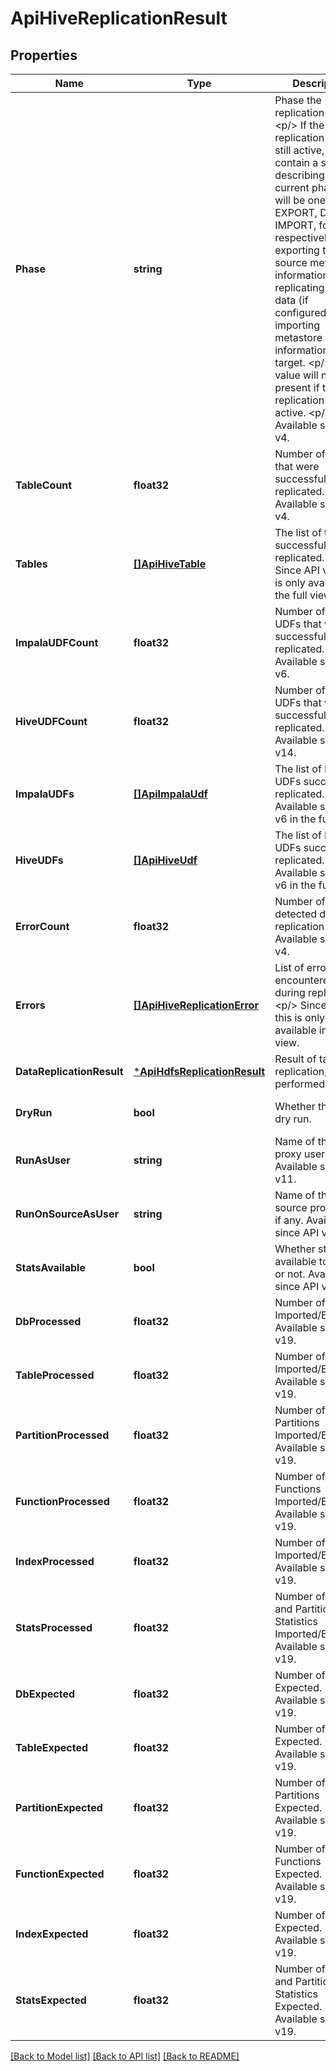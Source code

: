 # ApiHiveReplicationResult

## Properties
Name | Type | Description | Notes
------------ | ------------- | ------------- | -------------
**Phase** | **string** | Phase the replication is in. &lt;p/&gt; If the replication job is still active, this will contain a string describing the current phase. This will be one of: EXPORT, DATA or IMPORT, for, respectively, exporting the source metastore information, replicating table data (if configured), and importing metastore information in the target. &lt;p/&gt; This value will not be present if the replication is not active. &lt;p/&gt; Available since API v4. | [optional] [default to null]
**TableCount** | **float32** | Number of tables that were successfully replicated. Available since API v4. | [optional] [default to null]
**Tables** | [**[]ApiHiveTable**](ApiHiveTable.md) | The list of tables successfully replicated. &lt;p/&gt; Since API v4, this is only available in the full view. | [optional] [default to null]
**ImpalaUDFCount** | **float32** | Number of impala UDFs that were successfully replicated. Available since API v6. | [optional] [default to null]
**HiveUDFCount** | **float32** | Number of hive UDFs that were successfully replicated. Available since API v14. | [optional] [default to null]
**ImpalaUDFs** | [**[]ApiImpalaUdf**](ApiImpalaUDF.md) | The list of Impala UDFs successfully replicated. Available since API v6 in the full view. | [optional] [default to null]
**HiveUDFs** | [**[]ApiHiveUdf**](ApiHiveUDF.md) | The list of Impala UDFs successfully replicated. Available since API v6 in the full view. | [optional] [default to null]
**ErrorCount** | **float32** | Number of errors detected during replication job. Available since API v4. | [optional] [default to null]
**Errors** | [**[]ApiHiveReplicationError**](ApiHiveReplicationError.md) | List of errors encountered during replication. &lt;p/&gt; Since API v4, this is only available in the full view. | [optional] [default to null]
**DataReplicationResult** | [***ApiHdfsReplicationResult**](ApiHdfsReplicationResult.md) | Result of table data replication, if performed. | [optional] [default to null]
**DryRun** | **bool** | Whether this was a dry run. | [optional] [default to null]
**RunAsUser** | **string** | Name of the of proxy user, if any. Available since API v11. | [optional] [default to null]
**RunOnSourceAsUser** | **string** | Name of the source proxy user, if any. Available since API v18. | [optional] [default to null]
**StatsAvailable** | **bool** | Whether stats are available to display or not. Available since API v19. | [optional] [default to null]
**DbProcessed** | **float32** | Number of Db&#39;s Imported/Exported. Available since API v19. | [optional] [default to null]
**TableProcessed** | **float32** | Number of Tables Imported/Exported. Available since API v19. | [optional] [default to null]
**PartitionProcessed** | **float32** | Number of Partitions Imported/Exported. Available since API v19. | [optional] [default to null]
**FunctionProcessed** | **float32** | Number of Functions Imported/Exported. Available since API v19. | [optional] [default to null]
**IndexProcessed** | **float32** | Number of Indexes Imported/Exported. Available since API v19. | [optional] [default to null]
**StatsProcessed** | **float32** | Number of Table and Partitions Statistics Imported/Exported. Available since API v19. | [optional] [default to null]
**DbExpected** | **float32** | Number of Db&#39;s Expected. Available since API v19. | [optional] [default to null]
**TableExpected** | **float32** | Number of Tables Expected. Available since API v19. | [optional] [default to null]
**PartitionExpected** | **float32** | Number of Partitions Expected. Available since API v19. | [optional] [default to null]
**FunctionExpected** | **float32** | Number of Functions Expected. Available since API v19. | [optional] [default to null]
**IndexExpected** | **float32** | Number of Indexes Expected. Available since API v19. | [optional] [default to null]
**StatsExpected** | **float32** | Number of Table and Partition Statistics Expected. Available since API v19. | [optional] [default to null]

[[Back to Model list]](../README.md#documentation-for-models) [[Back to API list]](../README.md#documentation-for-api-endpoints) [[Back to README]](../README.md)


